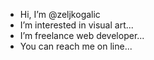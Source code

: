 -  Hi, I’m @zeljkogalic
-  I’m interested in visual art...
-  I’m freelance web developer...
-  You can reach me on line...

<!---
zeljkogalic/zeljkogalic is a ✨ special ✨ repository because its `README.md` (this file) appears on your GitHub profile.
You can click the Preview link to take a look at your changes.
--->
